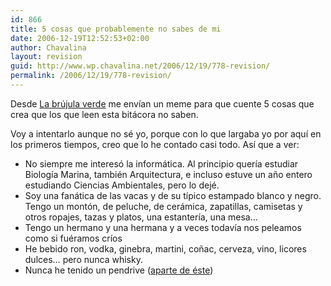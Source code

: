 ```yaml
---
id: 866
title: 5 cosas que probablemente no sabes de mi
date: 2006-12-19T12:52:53+02:00
author: Chavalina
layout: revision
guid: http://www.wp.chavalina.net/2006/12/19/778-revision/
permalink: /2006/12/19/778-revision/
---
```

Desde <a href="http://www.labrujulaverde.com/2006/12/19/5-cosas-que-probablemente-no-sabes-de-mi/" target="_blank">La br&uacute;jula verde</a> me env&iacute;an un meme para que cuente 5 cosas que crea que los que leen esta bitácora no saben.

Voy a intentarlo aunque no sé yo, porque con lo que largaba yo por aqu&iacute; en los primeros tiempos, creo que lo he contado casi todo. As&iacute; que a ver:

  * No siempre me interes&oacute; la informática. Al principio quer&iacute;a estudiar Biolog&iacute;a Marina, también Arquitectura, e incluso estuve un a&ntilde;o entero estudiando Ciencias Ambientales, pero lo dejé.
  * Soy una fanática de las vacas y de su t&iacute;pico estampado blanco y negro. Tengo un mont&oacute;n, de peluche, de cerámica, zapatillas, camisetas y otros ropajes, tazas y platos, una estanter&iacute;a, una mesa…
  * Tengo un hermano y una hermana y a veces todav&iacute;a nos peleamos como si fuéramos cr&iacute;os
  * He bebido ron, vodka, ginebra, martini, co&ntilde;ac, cerveza, vino, licores dulces… pero nunca whisky.
  * Nunca he tenido un pendrive (<a href="http://chavalina.net/comentar.php?idpost=238" target="_blank">aparte de éste</a>)
